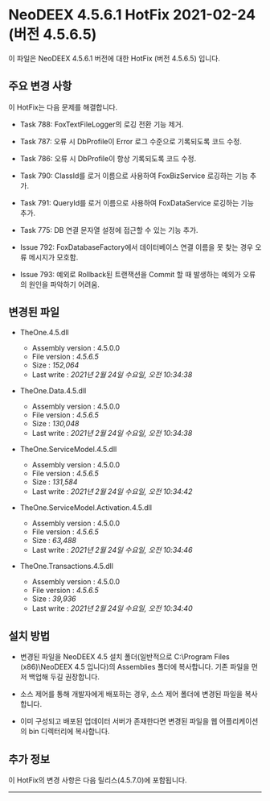 # NeoDEEX 4.5.6.1 HotFix 2021-02-24 (버전 4.5.6.5)

이 파일은 NeoDEEX 4.5.6.1 버전에 대한 HotFix (버전 4.5.6.5) 입니다.

## 주요 변경 사항

이 HotFix는 다음 문제를 해결합니다.

* Task 788: FoxTextFileLogger의 로깅 전환 기능 제거.

* Task 787: 오류 시 DbProfile이 Error 로그 수준으로 기록되도록 코드 수정.

* Task 786: 오류 시 DbProfile이 항상 기록되도록 코드 수정.

* Task 790: ClassId를 로거 이름으로 사용하여 FoxBizService 로깅하는 기능 추가.

* Task 791: QueryId를 로거 이름으로 사용하여 FoxDataService 로깅하는 기능 추가.

* Task 775: DB 연결 문자열 설정에 접근할 수 있는 기능 추가.

* Issue 792: FoxDatabaseFactory에서 데이터베이스 연결 이름을 못 찾는 경우 오류 메시지가 모호함.

* Issue 793: 예외로 Rollback된 트랜잭션을 Commit 할 때 발생하는 예외가 오류의 원인을 파악하기 어려움.

## 변경된 파일

* TheOne.4.5.dll
  * Assembly version : 4.5.0.0
  * File version : *4.5.6.5*
  * Size : *152,064*
  * Last write : *2021‎년 ‎2‎월 ‎24‎일 ‎수요일, ‏‎오전 10:34:38*

* TheOne.Data.4.5.dll
  * Assembly version : 4.5.0.0
  * File version : *4.5.6.5*
  * Size : *130,048*
  * Last write : *2021‎년 ‎2‎월 ‎24‎일 ‎수요일, ‏‎오전 10:34:38*

* TheOne.ServiceModel.4.5.dll
  * Assembly version : 4.5.0.0
  * File version : *4.5.6.5*
  * Size : *131,584*
  * Last write : *2021‎년 ‎2‎월 ‎24‎일 ‎수요일, ‏‎오전 10:34:42*

* TheOne.ServiceModel.Activation.4.5.dll
  * Assembly version : 4.5.0.0
  * File version : *4.5.6.5*
  * Size : *63,488*
  * Last write : *‎2021‎년 ‎2‎월 ‎24‎일 ‎수요일, ‏‎오전 10:34:46*

* TheOne.Transactions.4.5.dll
  * Assembly version : 4.5.0.0
  * File version : *4.5.6.5*
  * Size : *39,936*
  * Last write : *‎2021‎년 ‎2‎월 ‎24‎일 ‎수요일, ‏‎오전 10:34:40*

## 설치 방법

* 변경된 파일을 NeoDEEX 4.5 설치 폴더(일반적으로 C:\Program Files (x86)\NeoDEEX 4.5 입니다)의 Assemblies 폴더에 복사합니다. 기존 파일을 먼저 백업해 두길 권장합니다.

* 소스 제어를 통해 개발자에게 배포하는 경우, 소스 제어 폴더에 변경된 파일을 복사합니다.

* 이미 구성되고 배포된 업데이터 서버가 존재한다면 변경된 파일을 웹 어플리케이션의 bin 디렉터리에 복사합니다.

## 추가 정보

이 HotFix의 변경 사항은 다음 릴리스(4.5.7.0)에 포함됩니다.

---
